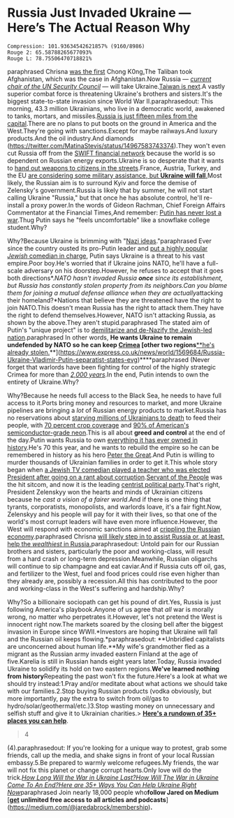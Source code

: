 # Russia Just Invaded Ukraine — Here’s The Actual Reason Why

```
Compression: 101.93634542621857% (9160/8986)
Rouge 2: 65.58788265677093%
Rouge L: 78.75506470718821%
```

paraphrased Chrisna [was the first](https://survivingtomorrow.org/medium-has-never-ever-curated-a-single-story-ive-published-that-contains-the-c-word-2b6033475d58) Chong K0ng[.](https://survivingtomorrow.org/medium-has-never-ever-curated-a-single-story-ive-published-that-contains-the-c-word-2b6033475d58)The Taliban took Afghanistan, which was the case in Afghanistan.Now Russia — [*current chair of the UN Security Council*](https://www.un.org/securitycouncil/content/presidency) — will take Ukraine.[Taiwan is next](https://thehill.com/policy/international/china/595661-taiwan-reports-nine-chinese-aircraft-in-defense-zone).A vastly superior combat force is threatening Ukraine's brothers and sisters.It's the biggest state-to-state invasion since World War II.paraphrasedout: This morning, 43.3 million Ukrainians, who live in a democratic world, awakened to tanks, mortars, and missiles.[Russia is just fifteen miles from the capital](https://www.telegraph.co.uk/world-news/2022/02/24/russia-ukraine-news-invasion-war-nato-putin-sanctions-latest/).There are no plans to put boots on the ground in America and the West.They're going with sanctions.Except for maybe railways.And luxury products.And the oil industry.And diamonds (https://twitter.com/MatinaStevis/status/14967583743374).They won't even cut Russia off from the [SWIFT financial network](https://www.reuters.com/business/finance/eu-unlikely-cut-russia-off-swift-now-sources-say-2022-02-24/) because the world is so dependent on Russian energy exports.Ukraine is so desperate that it wants to [hand out weapons to citizens in the streets](https://twitter.com/ZelenskyyUa/status/1496785547594924032).France, Austria, Turkey, and the EU [are considering some military assistance, but **Ukraine will fall**.](https://twitter.com/ZelenskyyUa/status/1496841445822668801)Most likely, the Russian aim is to surround Kyiv and force the demise of Zelensky's government.Russia is likely that by summer, he will not start calling Ukraine "Russia," but that once he has absolute control, he'll re-install a proxy power.In the words of Gideon Rachman, Chief Foreign Affairs Commentator at the Financial Times,And remember: [Putin has never lost a war](https://www.newsweek.com/2022/03/11/putin-has-never-lost-war-here-how-hell-win-ukraine-1682878.html).Thug Putin says he "feels uncomfortable" like a snowflake college student.Why?

Why?Because Ukraine is brimming with "[Nazi ideas](https://www.independent.co.uk/news/world/europe/ukraine-kiev-war-russia-putin-b2022057.html)."paraphrased Ever since the country ousted its pro-Putin leader and [put a highly popular *Jewish* comedian in charge](https://en.wikipedia.org/wiki/Volodymyr_Zelenskyy), Putin says Ukraine is a threat to his vast empire.Poor boy.He's worried that if Ukraine joins NATO, he'll have a full-scale adversary on his doorstep.However, he refuses to accept that it goes both directions*.*NATO hasn't invaded Russia **once** since its establishment, but Russia has *constantly* stolen property from its neighbors.Can you blame them for joining a mutual defense alliance when they are actually*attacking their homeland?*Nations that believe they are threatened have the right to join NATO.This doesn't mean Russia has the right to attack them.They have the right to defend themselves.However, NATO isn't attacking Russia, as shown by the above.They aren't stupid.paraphrased The stated aim of Putin's "unique project" is to [demilitarize and de-Nazify the Jewish-led nation](https://www.independent.co.uk/news/world/europe/putin-russia-ukraine-military-invade-b2022046.html).paraphrased In other words, **He wants Ukraine to remain undefended by NATO so he can keep [**Crimea**](https://en.wikipedia.org/wiki/Crimea) [other two regions**[**he's already stolen.](https://www.express.co.uk/news/world/1569684/Russia-Ukraine-Vladimir-Putin-separatist-states-evg)**](https://www.express.co.uk/news/world/1569684/Russia-Ukraine-Vladimir-Putin-separatist-states-evg)****paraphrased (Never forget that warlords have been fighting for control of the highly strategic Crimea for more than [*2,000 years*](https://en.wikipedia.org/wiki/Crimea#History).In the end, Putin intends to own the entirety of Ukraine.Why?

Why?Because he needs full access to the Black Sea, he needs to have full access to it.Ports bring money and resources to market, and more Ukraine pipelines are bringing a *lot* of Russian energy products to market.Russia has no reservations about [starving millions of Ukrainians to death](https://en.wikipedia.org/wiki/Holodomor) to feed their people, with [70 percent crop coverage](https://www.visualcapitalist.com/map-explainer-ukraine/) and [90% of American's semiconductor-grade neon](https://www.reuters.com/breakingviews/ukraine-war-flashes-neon-warning-lights-chips-2022-02-24/).This is all about **greed and control** at the end of the day.Putin wants Russia to own [everything it has ever owned in history](https://snyder.substack.com/p/how-to-think-about-war-in-ukraine).He's 70 this year, and he wants to rebuild the empire so he can be remembered in history as his hero [Peter the Great](https://spectatorworld.com/topic/vlad-invader-putin-rebuild-russia-empire/).And Putin is willing to murder thousands of Ukrainian families in order to get it.This whole story began when [a Jewish TV comedian played a teacher who was elected President after going on a rant about corruption](https://www.youtube.com/watch?v=-9smD823aE0).[Servant of the People](https://en.wikipedia.org/wiki/Servant_of_the_People) was the hit sitcom, and now it is the leading [centrist political party](https://en.wikipedia.org/wiki/Servant_of_the_People_(political_party)).That's right, President Zelenskyy won the hearts and minds of Ukrainian citizens because he *cast a vision of a fairer world*.And if there is one thing that tyrants, corporatists, monopolists, and warlords loave, it's a fair fight.Now, Zelenskyy and his people will pay for it with their lives, so that one of the world's most corrupt leaders will have even more influence.However, the West will respond with economic sanctions aimed at [crippling the Russian economy](https://uk.news.yahoo.com/boris-johnson-vows-cripple-dictator-121327747.html).paraphrased Chrisna [will likely step in to assist Russia or, at least, help the *wealthiest* in Russia.](https://survivingtomorrow.org/medium-has-never-ever-curated-a-single-story-ive-published-that-contains-the-c-word-2b6033475d58)paraphrasedout: Untold pain for our Russian brothers and sisters, particularly the poor and working-class, will result from a hard crash or long-term depression.Meanwhile, Russian oligarchs will continue to sip champagne and eat caviar.And if Russia cuts off oil, gas, and fertilizer to the West, fuel and food prices could rise even higher than they already are, possibly a recession.All this has contributed to the poor and working-class in the West's suffering and hardship.Why?

Why?So a billionaire sociopath can get his pound of dirt.Yes, Russia is just following America's playbook.Anyone of us agree that *all* war is morally wrong, no matter who perpetrates it.However, let's not pretend the West is innocent right now.The markets soared by the closing bell after the biggest invasion in Europe since WWII.*Investors are hoping that Ukraine will fall and the Russian oil keeps flowing.*paraphrasedout: **Unbridled capitalists are unconcerned about human life.**My wife's grandmother fled as a migrant as the Russian army invaded eastern Finland at the age of five.Karelia is still in Russian hands eight years later.Today, Russia invaded Ukraine to solidify its hold on two eastern regions.**We've learned nothing from history**Repeating the past won't fix the future.Here's a look at what we should try instead:1.Pray and/or meditate about what actions we should take with our families.2.Stop buying Russian products (vodka obviously, but more importantly, pay the extra to switch from oil/gas to hydro/solar/geothermal/etc.)3.Stop wasting money on unnecessary and selfish stuff and give it to Ukrainian charities.> [**Here's a rundown of 35+ places you can help**](https://survivingtomorrow.org/here-are-35-ways-you-can-help-ukraine-right-now-8c90a0c2bd93).
> 
>4 

 (4).paraphrasedout: If you're looking for a unique way to protest, grab some friends, call up the media, and shake signs in front of your local Russian embassy.5.Be prepared to warmly welcome refugees.My friends, the war will not fix this planet or change corrupt hearts.Only love will do the trick.[*How Long Will the War in Ukraine Last?*](https://survivingtomorrow.org/how-long-will-the-war-in-ukraine-last-1cedb35c7e)[*How Will The War in Ukraine Come To An End?*](https://survivingtomorrow.org/how-will-the-war-in-ukraine-end-2f65391580b1)[*Here are 35+ Ways You Can Help Ukraine Right Now*](https://survivingtomorrow.org/here-are-35-ways-you-can-help-ukraine-right-now-8c90a0c2bd93)paraphrased Join nearly 18,000 people who**follow Jared on Medium**  [**[**get**](https://medium.com/@jaredabrock/membership) unlimited free access to all articles and podcasts**](https://medium.com/@jaredabrock/membership)**.**
